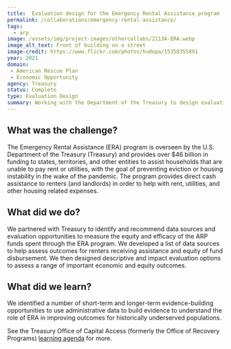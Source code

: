 ```yaml
---
title:  Evaluation design for the Emergency Rental Assistance program
permalink: /collaborations/emergency-rental-assistance/
tags:
  - arp
image: /assets/img/project-images/othercollabs/2113A-ERA.webp
image_alt_text: Front of building on a street
image-credit: https://www.flickr.com/photos/hudopa/15358355891
year: 2021
domain:
 - American Rescue Plan
 - Economic Opportunity
agency: Treasury
status: Complete
type: Evaluation Design
summary: Working with the Department of the Treasury to design evaluations of a rental assistance program
---
```

## What was the challenge? 
The Emergency Rental Assistance (ERA) program is overseen by the U.S. Department of the Treasury (Treasury) and provides over $46 billion in funding to states, territories, and other entities to assist households that are unable to pay rent or utilities, with the goal of preventing eviction or housing instability in the wake of the pandemic. The program provides direct cash assistance to renters (and landlords) in order to help with rent, utilities, and other housing related expenses.

## What did we do? 
We partnered with Treasury to identify and recommend data sources and evaluation opportunities to measure the equity and efficacy of the ARP funds spent through the ERA program. We developed a list of data sources to help assess outcomes for renters receiving assistance and equity of fund disbursement. We then designed descriptive and impact evaluation options to assess a range of important economic and equity outcomes. 

## What did we learn?
We identified a number of short-term and longer-term evidence-building opportunities to use administrative data to build evidence to understand the role of ERA in improving outcomes for historically underserved populations.

See the Treasury Office of Capital Access (formerly the Office of Recovery Programs) <a class="usa-link usa-link--external" href="https://home.treasury.gov/system/files/136/ORP-Learning-Agenda-Draft-2023.pdf"> learning agenda</a> for more.

